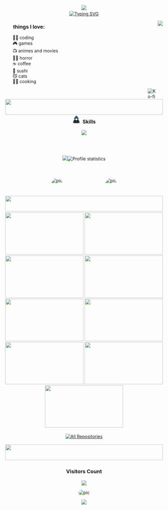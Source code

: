 <div align="center">
  <img src="https://64.media.tumblr.com/78d6b18a74dd48df9daba04feed6d935/e1b1142484d86b2d-de/s640x960/0ec9bdc4cf3072664cb146675b07396530af0241.gifv" />
</div>
<div align="center" style="text-align: center;">
  <a href="https://git.io/typing-svg">
    <img src="https://readme-typing-svg.herokuapp.com/?center=true&vCenter=true&color=EB97C8&lines=hello,+I+am+misha+🌸;I+am+a+front-end+developer...;and+a+back-end+developer+too+💻;welcome+to+my+profile+:)" alt="Typing SVG">
  </a>
</div>

<a href="#"><img align="right" height="220em" src="https://i.pinimg.com/originals/f2/5b/0c/f25b0cee464df0f8858df60a4a148769.gif"/></a> 

<div>
  <h3 style="margin-left: 25px;">things I love:</h3>
  <ul style="list-style:none;">
    <li>👩‍💻 coding</li>
    <li>🎮 games</li>
    <li>📺 animes and movies</li>
    <li>🧟‍♂️ horror</li>
    <li>☕ coffee</li>
    <li>🍣 sushi</li>
    <li>😼 cats</li>
    <li>👩‍🍳 cooking</li>
  </ul>
</div>

<a href="https://ko-fi.com/mishadev"><img width="32px" align="right" alt="Ko-fi" title="Buy me a coffee" src="https://i.imgur.com/PpLeD3K.png"/></a>

<img width="100%" height="50" src="https://i.imgur.com/dBaSKWF.gif" />

<div align="center">
  <img src="./gifs/skills-gif.gif" width="25" />&nbsp; <span style="font-size: 16px;"><b>Skills</b></span> 
</div>
<br>

<div align="center">
  <img src="https://skillicons.dev/icons?i=html,css,js,ts,nodejs,py,cs,dotnet,java,react,tailwind,mysql,sqlite,postman,git,github,vscode,visualstudio,pycharm,netlify,notion&perline=14" />
</div>

<br><br>

<div align="center">
  <div style="display: inline-block;">
    <img align="left" alt="pic" height="40" style="border-radius:100px;margin-top:72px;" src="https://i.imgur.com/v91HKN4.png" />
    <img src="https://github-readme-stats-git-masterrstaa-rickstaa.vercel.app/api/top-langs/?username=micheledarosa&layout=compact&hide_border=true&theme=dracula"><a><img src="https://github-profile-summary-cards.vercel.app/api/cards/stats?username=micheledarosa&theme=dracula" alt="Profile statistics" width="300px" height="163" style="border: none"></a>
      <img align="right" alt="pic" height="40" style="border-radius:100px;margin-top:72px;" src="https://i.imgur.com/v91HKN4.png" />
  </div>
</div> 

<br>
<img width="100%" height="50" src="https://i.imgur.com/dBaSKWF.gif" />
<br>

<div align="center"> 
  <a href="https://github.com/micheledarosa/login-screen-lol"><img src="https://camo.githubusercontent.com/5c7d51eb1d861090e75ca9bd79b45173a19b15502ecdeabed246f6a047e7e37a/68747470733a2f2f692e696d6775722e636f6d2f574365447354732e706e67" width="250px" height="135"></a>
  <a href="https://github.com/micheledarosa/drive-on?tab=readme-ov-file"><img src="https://i.imgur.com/bVsUmIM.png" width="250px" height="135"></a>
  <a href="https://github.com/micheledarosa/portfolio-misha?tab=readme-ov-file"><img src="https://i.imgur.com/97coHma.png" width="250px" height="135"></a>
  <a href="https://github.com/micheledarosa/bunny-todo"><img src="https://camo.githubusercontent.com/a31b1bf26c25f98a84892012c386317ef26c3b812af9fbfb63296a10b5312198/68747470733a2f2f692e696d6775722e636f6d2f3371656831754d2e706e67" width="250px" height="135"></a>
  <a href="https://github.com/micheledarosa/spotify-clone?tab=readme-ov-file"><img src="https://i.imgur.com/4kYRRvU.png" width="250px" height="135"></a>
  <a href="https://github.com/micheledarosa/nlw-expert-notes"><img src="https://i.imgur.com/ED6Vz1l.png" width="250px" height="135"></a>
  <a href="https://github.com/micheledarosa/gta-clone"><img src="https://i.imgur.com/ShGXCru.png" width="250px" height="135"></a>
  <a href="https://github.com/micheledarosa/Auction-API"><img src="https://camo.githubusercontent.com/44f3a9143ba4f058ac3d2e9f53a812f8c44abe1e231a519a9762d2c92c73468e/68747470733a2f2f692e696d6775722e636f6d2f4e3054616542502e706e67" width="250px" height="135"></a>
  <a href="https://github.com/micheledarosa/jujutsu-villains"><img src="https://camo.githubusercontent.com/ab8a973d1ef56aa8a626257a374973b7e7a1f7ac9776659d4a750d4ba1c0e7ab/68747470733a2f2f692e696d6775722e636f6d2f6f7445765648522e706e67" width="250px" height="135"></a>
</div>
<br>
<div align="center"> 
    <a href="https://github.com/micheledarosa?tab=repositories" target="_blank">
      <img alt="All Repositories" title="All Repositories" src="https://custom-icon-badges.demolab.com/badge/-All%20Repos-EB97C8?style=for-the-badge&logoColor=black&logo=repo" />
    </a>
</div>

<br>
<img width="100%" height="50" src="https://i.imgur.com/dBaSKWF.gif" />

<div align="center">
  <h3 align="center"><b>Visitors Count</b></h3>  
  <p align="center"><img align="center" src="https://profile-counter.glitch.me/{micheledarosa}/count.svg" />
  <div><img align="center-right" alt="pic" height="150" style="border-radius:100px;" src="./gifs/visitors-gif.gif"></p>
</div>
<div align="center"> 
  <img src="https://64.media.tumblr.com/be79f4105e0ac099e5650123b4630dce/334ea10669a6e02f-32/s500x750/247f1e4dcdf7001a784566ad32f8d9089ebd788b.gifv">
</div>
